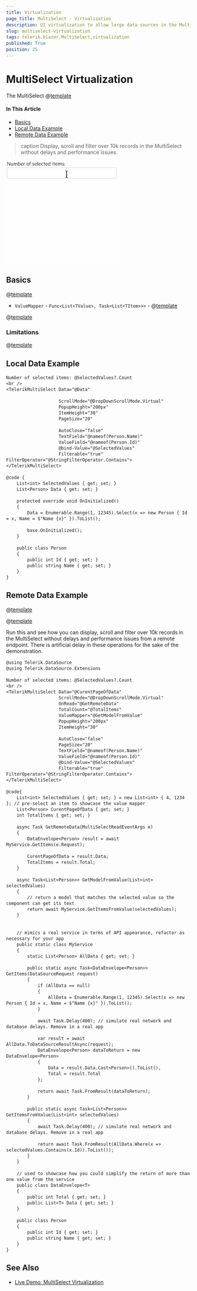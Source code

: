 ```yaml
---
title: Virtualization
page_title: MultiSelect - Virtualization
description: UI virtualization to allow large data sources in the MultiSelect for Blazor.
slug: multiselect-virtualization
tags: telerik,blazor,MultiSelect,virtualization
published: True
position: 25
---
```


# MultiSelect Virtualization

The MultiSelect @[template](/_contentTemplates/common/dropdowns-virtualization.md#value-proposition)

#### In This Article

* [Basics](#basics)
* [Local Data Example](#local-data-example)
* [Remote Data Example](#remote-data-example)


>caption Display, scroll and filter over 10k records in the MultiSelect without delays and performance issues.

![Virtual Scrolling of large local data](images/multiselect-virtual-scrolling-local.gif)


## Basics

@[template](/_contentTemplates/common/dropdowns-virtualization.md#basics-core)


* `ValueMapper` - `Func<List<TValue>, Task<List<TItem>>>` - @[template](/_contentTemplates/common/dropdowns-virtualization.md#value-mapper-text)

@[template](/_contentTemplates/common/dropdowns-virtualization.md#remote-data-specifics)

### Limitations

@[template](/_contentTemplates/common/dropdowns-virtualization.md#limitations)



## Local Data Example


````CSHTML
Number of selected items: @SelectedValues?.Count
<br />
<TelerikMultiSelect Data="@Data"

                    ScrollMode="@DropDownScrollMode.Virtual"
                    PopupHeight="200px"
                    ItemHeight="30"
                    PageSize="20"

                    AutoClose="false"
                    TextField="@nameof(Person.Name)"
                    ValueField="@nameof(Person.Id)"
                    @bind-Value="@SelectedValues"
                    Filterable="true" FilterOperator="@StringFilterOperator.Contains">
</TelerikMultiSelect>

@code {
    List<int> SelectedValues { get; set; }
    List<Person> Data { get; set; }

    protected override void OnInitialized()
    {
        Data = Enumerable.Range(1, 12345).Select(x => new Person { Id = x, Name = $"Name {x}" }).ToList();

        base.OnInitialized();
    }

    public class Person
    {
        public int Id { get; set; }
        public string Name { get; set; }
    }
}
````



## Remote Data Example

@[template](/_contentTemplates/common/dropdowns-virtualization.md#remote-data-sample-intro)

@[template](/_contentTemplates/common/dropdowns-virtualization.md#value-mapper-in-remote-example)

Run this and see how you can display, scroll and filter over 10k records in the MultiSelect without delays and performance issues from a remote endpoint. There is artificial delay in these operations for the sake of the demonstration.

````CSHTML
@using Telerik.DataSource
@using Telerik.DataSource.Extensions

Number of selected items: @SelectedValues?.Count
<br />
<TelerikMultiSelect Data="@CurentPageOfData"
                    ScrollMode="@DropDownScrollMode.Virtual"
                    OnRead="@GetRemoteData"
                    TotalCount="@TotalItems"
                    ValueMapper="@GetModelFromValue"
                    PopupHeight="200px"
                    ItemHeight="30"
                    
                    AutoClose="false"
                    PageSize="20"
                    TextField="@nameof(Person.Name)"
                    ValueField="@nameof(Person.Id)"
                    @bind-Value="@SelectedValues"
                    Filterable="true" FilterOperator="@StringFilterOperator.Contains">
</TelerikMultiSelect>

@code{
    List<int> SelectedValues { get; set; } = new List<int> { 4, 1234 }; // pre-select an item to showcase the value mapper
    List<Person> CurentPageOfData { get; set; }
    int TotalItems { get; set; }

    async Task GetRemoteData(MultiSelectReadEventArgs e)
    {
        DataEnvelope<Person> result = await MyService.GetItems(e.Request);

        CurentPageOfData = result.Data;
        TotalItems = result.Total;
    }

    async Task<List<Person>> GetModelFromValue(List<int> selectedValues)
    {
        // return a model that matches the selected value so the component can get its text
        return await MyService.GetItemsFromValue(selectedValues);
    }


    // mimics a real service in terms of API appearance, refactor as necessary for your app
    public static class MyService
    {
        static List<Person> AllData { get; set; }

        public static async Task<DataEnvelope<Person>> GetItems(DataSourceRequest request)
        {
            if (AllData == null)
            {
                AllData = Enumerable.Range(1, 12345).Select(x => new Person { Id = x, Name = $"Name {x}" }).ToList();
            }

            await Task.Delay(400); // simulate real network and database delays. Remove in a real app

            var result = await AllData.ToDataSourceResultAsync(request);
            DataEnvelope<Person> dataToReturn = new DataEnvelope<Person>
            {
                Data = result.Data.Cast<Person>().ToList(),
                Total = result.Total
            };

            return await Task.FromResult(dataToReturn);
        }

        public static async Task<List<Person>> GetItemsFromValue(List<int> selectedValues)
        {
            await Task.Delay(400); // simulate real network and database delays. Remove in a real app

            return await Task.FromResult(AllData.Where(x => selectedValues.Contains(x.Id)).ToList());
        }
    }

    // used to showcase how you could simplify the return of more than one value from the service
    public class DataEnvelope<T>
    {
        public int Total { get; set; }
        public List<T> Data { get; set; }
    }

    public class Person
    {
        public int Id { get; set; }
        public string Name { get; set; }
    }
}
````


## See Also

  * [Live Demo: MultiSelect Virtualization](https://demos.telerik.com/blazor-ui/multieselect/virtualization)
   
  
